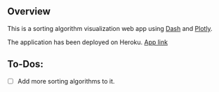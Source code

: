 ## Overview

This is a sorting algorithm visualization web app using [Dash](https://dash.plotly.com/introduction) and [Plotly](https://plotly.com/graphing-libraries/). 

The application has been deployed on Heroku. 
[App link](https://sorting-visualization-dash.herokuapp.com/)

## To-Dos: 

- [ ] Add more sorting algorithms to it. 
